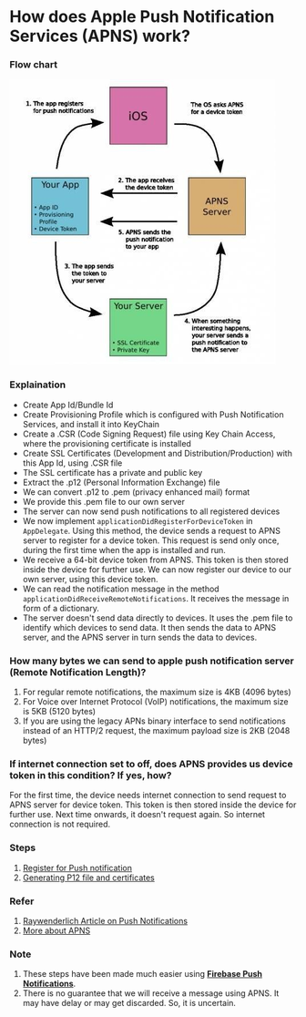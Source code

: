 # How does Apple Push Notification Services (APNS) work?

### Flow chart

![](APNS.png)

### Explaination

- Create App Id/Bundle Id
- Create Provisioning Profile which is configured with Push Notification Services, and install it into KeyChain
- Create a .CSR (Code Signing Request) file using Key Chain Access, where the provisioning certificate is installed
- Create SSL Certificates (Development and Distribution/Production) with this App Id, using .CSR file
- The SSL certificate has a private and public key
- Extract the .p12 (Personal Information Exchange) file
- We can convert .p12 to .pem (privacy enhanced mail) format
- We provide this .pem file to our own server
- The server can now send push notifications to all registered devices
- We now implement ```applicationDidRegisterForDeviceToken``` in ```AppDelegate```. Using this method, the device sends a request to APNS server to register for a device token. This request is send only once, during the first time when the app is installed and run.
- We receive a 64-bit device token from APNS. This token is then stored inside the device for further use. We can now register our device to our own server, using this device token.
- We can read the notification message in the method ```applicationDidReceiveRemoteNotifications```. It receives the message in form of a dictionary.
- The server doesn't send data directly to devices. It uses the .pem file to identify which devices to send data. It then sends the data to APNS server, and the APNS server in turn sends the data to devices.

### How many bytes we can send to apple push notification server (Remote Notification Length)?

1. For regular remote notifications, the maximum size is 4KB (4096 bytes)
2. For Voice over Internet Protocol (VoIP) notifications, the maximum size is 5KB (5120 bytes)
3. If you are using the legacy APNs binary interface to send notifications instead of an HTTP/2 request, the maximum payload size is 2KB (2048 bytes)

### If internet connection set to off, does APNS provides us device token in this condition? If yes, how?

For the first time, the device needs internet connection to send request to APNS server for device token. This token is then stored inside the device for further use. Next time onwards, it doesn't request again. So internet connection is not required.

### Steps

1. [Register for Push notification](http://sagarrkothari.com/projects/publicwikipages/wiki/Register_for_push_notification_on_iOS_10_or_below)
2. [Generating P12 file and certificates](http://sagarrkothari.com/projects/publicwikipages/wiki/Generating_p12_file_for_Google_Cloud_messaging)

### Refer

1. [Raywenderlich Article on Push Notifications](https://www.raywenderlich.com/123862/push-notifications-tutorial)
2. [More about APNS](http://sagarrkothari.com/projects/publicwikipages/wiki/Apple_Push_notification)

### Note

1. These steps have been made much easier using **[Firebase Push Notifications](https://firebase.google.com/)**.
2. There is no guarantee that we will receive a message using APNS. It may have delay or may get discarded. So, it is uncertain.